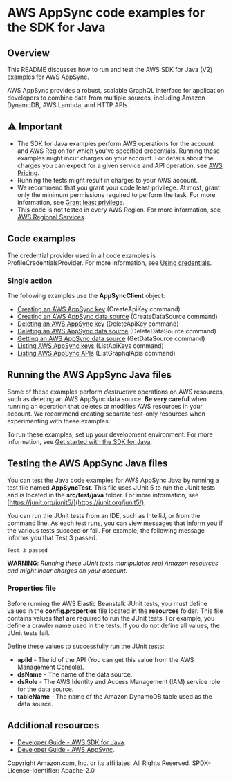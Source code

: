 # AWS AppSync code examples for the SDK for Java

## Overview
This README discusses how to run and test the AWS SDK for Java (V2) examples for AWS AppSync.

AWS AppSync provides a robust, scalable GraphQL interface for application developers to combine data from multiple sources, including Amazon DynamoDB, AWS Lambda, and HTTP APIs.

## ⚠️ Important
* The SDK for Java examples perform AWS operations for the account and AWS Region for which you've specified credentials. Running these examples might incur charges on your account. For details about the charges you can expect for a given service and API operation, see [AWS Pricing](https://aws.amazon.com/pricing/).
* Running the tests might result in charges to your AWS account.
* We recommend that you grant your code least privilege. At most, grant only the minimum permissions required to perform the task. For more information, see [Grant least privilege](https://docs.aws.amazon.com/IAM/latest/UserGuide/best-practices.html#grant-least-privilege). 
* This code is not tested in every AWS Region. For more information, see [AWS Regional Services](https://aws.amazon.com/about-aws/global-infrastructure/regional-product-services).

## Code examples

The credential provider used in all code examples is ProfileCredentialsProvider. For more information, see [Using credentials](https://docs.aws.amazon.com/sdk-for-java/latest/developer-guide/credentials.html).

### Single action

The following examples use the **AppSyncClient** object:

- [Creating an AWS AppSync key](https://github.com/awsdocs/aws-doc-sdk-examples/blob/main/javav2/example_code/appsync/src/main/java/com/example/appsync/CreateApiKey.java) (CreateApiKey command)
- [Creating an AWS AppSync data source](https://github.com/awsdocs/aws-doc-sdk-examples/blob/main/javav2/example_code/appsync/src/main/java/com/example/appsync/CreateDataSource.java) (CreateDataSource command)
- [Deleting an AWS AppSync key](https://github.com/awsdocs/aws-doc-sdk-examples/blob/main/javav2/example_code/appsync/src/main/java/com/example/appsync/DeleteApiKey.java) (DeleteApiKey command)
- [Deleting an AWS AppSync data source](https://github.com/awsdocs/aws-doc-sdk-examples/blob/main/javav2/example_code/appsync/src/main/java/com/example/appsync/DeleteDataSource.java) (DeleteDataSource command)
- [Getting an AWS AppSync data source](https://github.com/awsdocs/aws-doc-sdk-examples/blob/main/javav2/example_code/appsync/src/main/java/com/example/appsync/GetDataSource.java) (GetDataSource command)
- [Listing AWS AppSync keys](https://github.com/awsdocs/aws-doc-sdk-examples/blob/main/javav2/example_code/appsync/src/main/java/com/example/appsync/ListApiKeys.java) (ListApiKeys command)
- [Listing AWS AppSync APIs](https://github.com/awsdocs/aws-doc-sdk-examples/blob/main/javav2/example_code/appsync/src/main/java/com/example/appsync/ListGraphqlApis.java) (ListGraphqlApis command)

## Running the AWS AppSync Java files

Some of these examples perform *destructive* operations on AWS resources, such as deleting an AWS AppSync data source. **Be very careful** when running an operation that deletes or modifies AWS resources in your account. We recommend creating separate test-only resources when experimenting with these examples.

To run these examples, set up your development environment. For more information, 
see [Get started with the SDK for Java](https://docs.aws.amazon.com/sdk-for-java/latest/developer-guide/setup.html). 


 ## Testing the AWS AppSync Java files

You can test the Java code examples for AWS AppSync Java by running a test file named **AppSyncTest**. This file uses JUnit 5 to run the JUnit tests and is located in the **src/test/java** folder. For more information, see [https://junit.org/junit5/](https://junit.org/junit5/).

You can run the JUnit tests from an IDE, such as IntelliJ, or from the command line. As each test runs, you can view messages that inform you if the various tests succeed or fail. For example, the following message informs you that Test 3 passed.

	Test 3 passed

**WARNING**: _Running these JUnit tests manipulates real Amazon resources and might incur charges on your account._

 ### Properties file
Before running the AWS Elastic Beanstalk JUnit tests, you must define values in the **config.properties** file located in the **resources** folder. This file contains values that are required to run the JUnit tests. For example, you define a crawler name used in the tests. If you do not define all values, the JUnit tests fail.

Define these values to successfully run the JUnit tests:

- **apiId** - The id of the API (You can get this value from the AWS Management Console).  
- **dsName** - The name of the data source. 
- **dsRole** - The AWS Identity and Access Management (IAM) service role for the data source. 
- **tableName** - The name of the Amazon DynamoDB table used as the data source.

## Additional resources
* [Developer Guide - AWS SDK for Java](https://docs.aws.amazon.com/sdk-for-java/latest/developer-guide/home.html).
* [Developer Guide - AWS AppSync](https://docs.aws.amazon.com/appsync/latest/devguide/what-is-appsync.html).

Copyright Amazon.com, Inc. or its affiliates. All Rights Reserved. SPDX-License-Identifier: Apache-2.0

